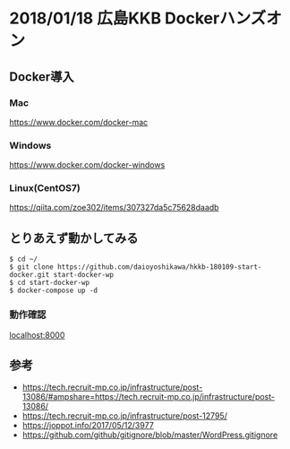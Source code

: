 # 2018/01/18 広島KKB Dockerハンズオン

## Docker導入

### Mac

https://www.docker.com/docker-mac

### Windows

https://www.docker.com/docker-windows

### Linux(CentOS7)

https://qiita.com/zoe302/items/307327da5c75628daadb

## とりあえず動かしてみる

~~~
$ cd ~/
$ git clone https://github.com/daioyoshikawa/hkkb-180109-start-docker.git start-docker-wp
$ cd start-docker-wp
$ docker-compose up -d
~~~

### 動作確認

[localhost:8000]()


## 参考
- https://tech.recruit-mp.co.jp/infrastructure/post-13086/#ampshare=https://tech.recruit-mp.co.jp/infrastructure/post-13086/
- https://tech.recruit-mp.co.jp/infrastructure/post-12795/
- https://joppot.info/2017/05/12/3977
- https://github.com/github/gitignore/blob/master/WordPress.gitignore